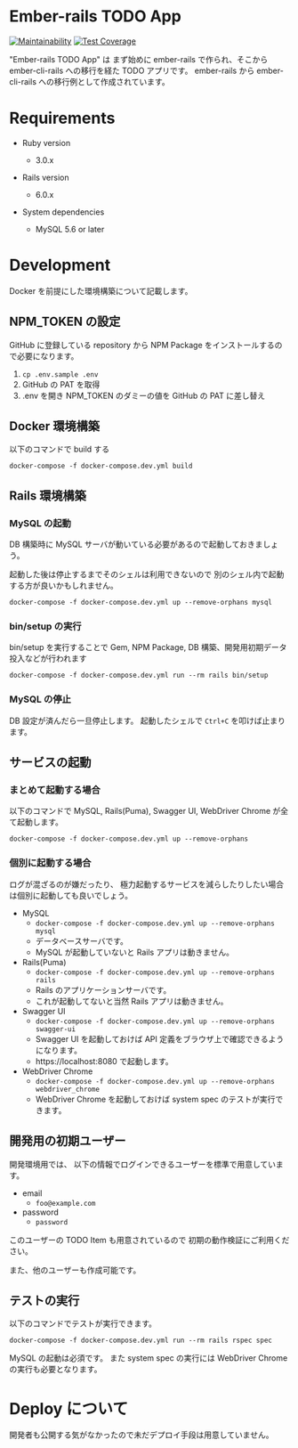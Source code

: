 # Ember-rails TODO App

[![Maintainability](https://api.codeclimate.com/v1/badges/c3402ad10334d8d06674/maintainability)](https://codeclimate.com/github/mugijiru/ember-rails-todo-app/maintainability)
[![Test Coverage](https://api.codeclimate.com/v1/badges/c3402ad10334d8d06674/test_coverage)](https://codeclimate.com/github/mugijiru/ember-rails-todo-app/test_coverage)

"Ember-rails TODO App" は
まず始めに ember-rails で作られ、そこから ember-cli-rails への移行を経た TODO アプリです。
ember-rails から ember-cli-rails への移行例として作成されています。

# Requirements

* Ruby version
  * 3.0.x

* Rails version
  * 6.0.x

* System dependencies
  * MySQL 5.6 or later

# Development

Docker を前提にした環境構築について記載します。

## NPM_TOKEN の設定

GitHub に登録している repository から NPM Package をインストールするので必要になります。

1. `cp .env.sample .env`
2. GitHub の PAT を取得
3. .env を開き NPM_TOKEN のダミーの値を GitHub の PAT に差し替え

## Docker 環境構築

以下のコマンドで build する

```
docker-compose -f docker-compose.dev.yml build
```

## Rails 環境構築

### MySQL の起動

DB 構築時に MySQL サーバが動いている必要があるので起動しておきましょう。

起動した後は停止するまでそのシェルは利用できないので
別のシェル内で起動する方が良いかもしれません。

```
docker-compose -f docker-compose.dev.yml up --remove-orphans mysql
```

### bin/setup の実行

bin/setup を実行することで Gem, NPM Package, DB 構築、開発用初期データ投入などが行われます

```
docker-compose -f docker-compose.dev.yml run --rm rails bin/setup
```
### MySQL の停止

DB 設定が済んだら一旦停止します。
起動したシェルで `Ctrl+C` を叩けば止まります。

## サービスの起動

### まとめて起動する場合

以下のコマンドで MySQL, Rails(Puma), Swagger UI, WebDriver Chrome が全て起動します。

```
docker-compose -f docker-compose.dev.yml up --remove-orphans
```

### 個別に起動する場合

ログが混ざるのが嫌だったり、
極力起動するサービスを減らしたりしたい場合は個別に起動しても良いでしょう。

* MySQL
  * `docker-compose -f docker-compose.dev.yml up --remove-orphans mysql`
  * データベースサーバです。
  * MySQL が起動していないと Rails アプリは動きません。
* Rails(Puma)
  * `docker-compose -f docker-compose.dev.yml up --remove-orphans rails`
  * Rails のアプリケーションサーバです。
  * これが起動してないと当然 Rails アプリは動きません。
* Swagger UI
  * `docker-compose -f docker-compose.dev.yml up --remove-orphans swagger-ui`
  * Swagger UI を起動しておけば API 定義をブラウザ上で確認できるようになります。
  * https://localhost:8080 で起動します。
* WebDriver Chrome
  * `docker-compose -f docker-compose.dev.yml up --remove-orphans webdriver_chrome`
  * WebDriver Chrome を起動しておけば system spec のテストが実行できます。

## 開発用の初期ユーザー

開発環境用では、
以下の情報でログインできるユーザーを標準で用意しています。

* email
  * `foo@example.com`
* password
  * `password`

このユーザーの TODO Item も用意されているので
初期の動作検証にご利用ください。

また、他のユーザーも作成可能です。

## テストの実行

以下のコマンドでテストが実行できます。

```
docker-compose -f docker-compose.dev.yml run --rm rails rspec spec
```

MySQL の起動は必須です。
また system spec の実行には WebDriver Chrome の実行も必要となります。


# Deploy について

開発者も公開する気がなかったので未だデプロイ手段は用意していません。
